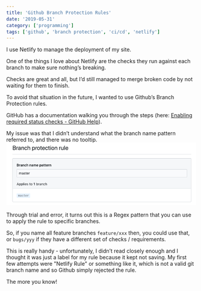 ```yaml
---
title: 'Github Branch Protection Rules'
date: '2019-05-31'
category: ['programming']
tags: ['github', 'branch protection', 'ci/cd', 'netlify']
---
```


I use Netlify to manage the deployment of my site.

One of the things I love about Netlify are the checks they run against each branch to make sure nothing’s breaking.

Checks are great and all, but I’d still managed to merge broken code by not waiting for them to finish.

To avoid that situation in the future, I wanted to use Github’s Branch Protection rules.

GitHub has a documentation walking you through the steps (here: [Enabling required status checks - GitHub Help](https://help.github.com/en/articles/enabling-required-status-checks)).

My issue was that I didn’t understand what the branch name pattern referred to, and there was no tooltip.
![](./branch-name-pattern.png)

Through trial and error, it turns out this is a Regex pattern that you can use to apply the rule to specific branches.

So, if you name all feature branches `feature/xxx` then, you could use that, or `bugs/yyy` if they have a different set of checks / requirements.

This is really handy - unfortunately, I didn’t read closely enough and I thought it was just a label for my rule because it kept not saving. My first few attempts were "Netlify Rule" or something like it, which is not a valid git branch name and so Github simply rejected the rule.

The more you know!
